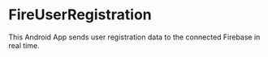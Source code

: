 # FireUserRegistration
This Android App sends user registration data to the connected Firebase in real time.
